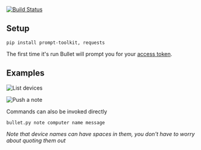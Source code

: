 [![Build Status](https://travis-ci.org/Demotivated/bullet.svg?branch=master)](https://travis-ci.org/Demotivated/bullet)

## Setup

```
pip install prompt-toolkit, requests
```

The first time it's run Bullet will prompt you for your [access token](https://www.pushbullet.com/#settings/account). 

## Examples

![List devices](https://i.imgur.com/3ftBgnv.gif)

![Push a note](https://i.imgur.com/ByHeg62.gif)

Commands can also be invoked directly

```
bullet.py note computer name message
```

_Note that device names can have spaces in them, you don't have to worry about quoting them out_